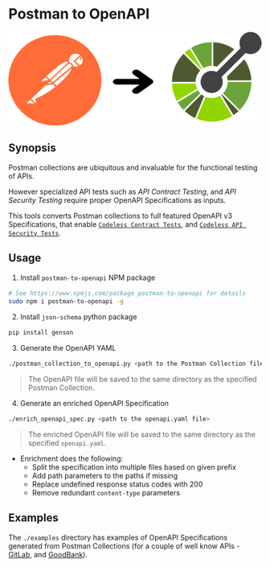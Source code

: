 # Postman to OpenAPI
![Postman-to-OpenAPI](./assets/postman-to-openapi.svg)

## Synopsis
Postman collections are ubiquitous and invaluable for the functional testing of APIs. 

However specialized API tests such as *API Contract Testing*, and *API Security Testing* require proper OpenAPI Specifications as inputs.

This tools converts Postman collections to full featured OpenAPI v3 Specifications, that enable [`Codeless Contract Tests`](https://docs.levo.ai/test-your-app/test-app-schema-conformance), and [`Codeless API Security Tests`](https://docs.levo.ai/test-your-app/test-app-security/choices).

## Usage

1. Install `postman-to-openapi` NPM package
```bash 
# See https://www.npmjs.com/package postman-to-openapi for details
sudo npm i postman-to-openapi -g
```

2. Install `json-schema` python package
```bash
pip install genson
```

3. Generate the OpenAPI YAML
```bash
./postman_collection_to_openapi.py <path to the Postman Collection file>
```

> The OpenAPI file will be saved to the same directory as the specified Postman Collection.

4. Generate an enriched OpenAPI Specification

```bash
./enrich_openapi_spec.py <path to the openapi.yaml file>
```

> The enriched OpenAPI file will be saved to the same directory as the specified `openapi.yaml`.

- Enrichment does the following:
   - Split the specification into multiple files based on given prefix
   - Add path parameters to the paths if missing
   - Replace undefined response status codes with 200
   - Remove redundant `content-type` parameters


## Examples

The `./examples` directory has examples of OpenAPI Specifications generated from Postman Collections (for a couple of well know APIs  - [GitLab](https://about.gitlab.com/), and [GoodBank](https://www.postman.com/studentconnects/workspace/learning-apis/documentation/4368270-0efa0ab1-a280-488d-900f-28d724f12635)).